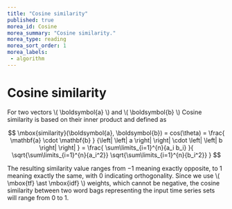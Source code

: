 ```yaml
---
title: "Cosine similarity"
published: true
morea_id: Cosine
morea_summary: "Cosine similarity."
morea_type: reading
morea_sort_order: 1
morea_labels:
 - algorithm
---
```



# Cosine similarity

For two vectors \\( \boldsymbol{a} \\) and \\( \boldsymbol{b} \\) Cosine similarity is based on their inner product and defined as

$$ \mbox{similarity}(\boldsymbol{a}, \boldsymbol{b}) = cos(\theta) = \frac{ \mathbf{a} \cdot \mathbf{b} } {\left| \left| a \right| \right| \cdot \left| \left| b \right| \right| } = \frac{ \sum\limits_{i=1}^{n}{a_i  b_i} }{ \sqrt{\sum\limits_{i=1}^{n}{a_i^2}}  \sqrt{\sum\limits_{i=1}^{n}{b_i^2}} } $$

The resulting similarity value ranges from −1 meaning exactly opposite, to 1 meaning exactly the same, with 0 indicating orthogonality. Since we use \\( \mbox{tf} \ast \mbox{idf} \\) weights, which cannot be negative, the cosine similarity between two word bags representing the input time series sets will range from 0 to 1.